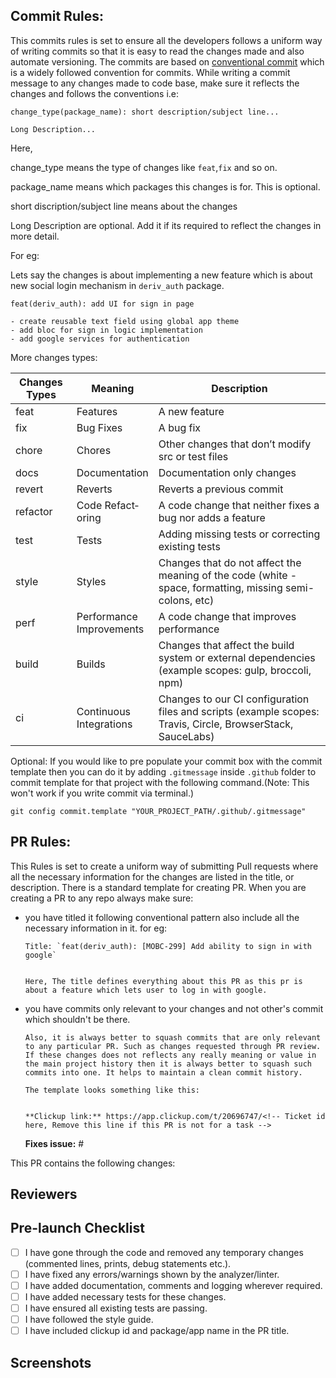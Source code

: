 ## Commit Rules:

This commits rules is set to ensure all the developers follows a uniform way of writing commits so that it is easy to read the changes made and also automate versioning.
The commits are based on [conventional commit](https://www.conventionalcommits.org/en/v1.0.0/) which is a widely followed convention for commits. While writing a commit message to any changes made to code base, make sure it reflects the changes and follows the conventions i.e:

```
change_type(package_name): short description/subject line...

Long Description...
```

Here,

change_type means the type of changes like `feat`,`fix` and so on.

package_name means which packages this changes is for. This is optional.

short discription/subject line means about the changes

Long Description are optional. Add it if its required to reflect the changes in more detail.

For eg:

Lets say the changes is about implementing a new feature which is about new social login mechanism in `deriv_auth` package.

```
feat(deriv_auth): add UI for sign in page

- create reusable text field using global app theme
- add bloc for sign in logic implementation
- add google services for authentication
```

More changes types:

| Changes Types | Meaning                    | Description                                                                                                   |
| ------------- | -------------------------- | ------------------------------------------------------------------------------------------------------------- |
| feat          | Features                   | A new feature                                                                                                 |
| fix           | Bug Fixes                  | A bug fix                                                                                                     |
| chore         | Chores                     | Other changes that don’t modify src or test files                                                             |
| docs          | Docume­ntation             | Docume­ntation only changes                                                                                   |
| revert        | Reverts                    | Reverts a previous commit                                                                                     |
| refactor      | Code Refact­oring          | A code change that neither fixes a bug nor adds a feature                                                     |
| test          | Tests                      | Adding missing tests or correcting existing tests                                                             |
| style         | Styles                     | Changes that do not affect the meaning of the code (white­ -space, format­ting, missing semi-c­olons, etc)    |
| perf          | Perfor­mance Improv­ements | A code change that improves perfor­mance                                                                      |
| build         | Builds                     | Changes that affect the build system or external depend­encies (example scopes: gulp, broccoli, npm)          |
| ci            | Continuous Integr­ations   | Changes to our CI config­uration files and scripts (example scopes: Travis, Circle, Browse­rStack, SauceLabs) |

Optional: If you would like to pre populate your commit box with the commit template then you can do it by adding `.gitmessage` inside `.github` folder to commit template for that project with the following command.(Note: This won't work if you write commit via terminal.)

`git config commit.template "YOUR_PROJECT_PATH/.github/.gitmessage"`

## PR Rules:

This Rules is set to create a uniform way of submitting Pull requests where all the necessary information for the changes are listed in the title, or description. There is a standard template for creating PR. When you are creating a PR to any repo always make sure:

- you have titled it following conventional pattern also include all the necessary information in it. for eg:

      Title: `feat(deriv_auth): [MOBC-299] Add ability to sign in with google`


      Here, The title defines everything about this PR as this pr is about a feature which lets user to log in with google.

- you have commits only relevant to your changes and not other's commit which shouldn't be there.

      Also, it is always better to squash commits that are only relevant to any particular PR. Such as changes requested through PR review. If these changes does not reflects any really meaning or value in the main project history then it is always better to squash such commits into one. It helps to maintain a clean commit history.

      The template looks something like this:


      **Clickup link:** https://app.clickup.com/t/20696747/<!-- Ticket id here, Remove this line if this PR is not for a task -->

  **Fixes issue:** #<!-- Issue number here, Remove this line if this PR isn't related to any issue -->

This PR contains the following changes:

<!-- Provide a description or list of changes -->

## Reviewers

<!-- Tag the reviewers of this PR -->

## Pre-launch Checklist

<!-- Put an `x` in all the boxes that apply ([x]) -->

- [ ] I have gone through the code and removed any temporary changes (commented lines, prints, debug statements etc.).
- [ ] I have fixed any errors/warnings shown by the analyzer/linter.
- [ ] I have added documentation, comments and logging wherever required.
- [ ] I have added necessary tests for these changes.
- [ ] I have ensured all existing tests are passing.
- [ ] I have followed the style guide.
- [ ] I have included clickup id and package/app name in the PR title.

## Screenshots

<!-- Remove this section if there aren't any screenshots -->
